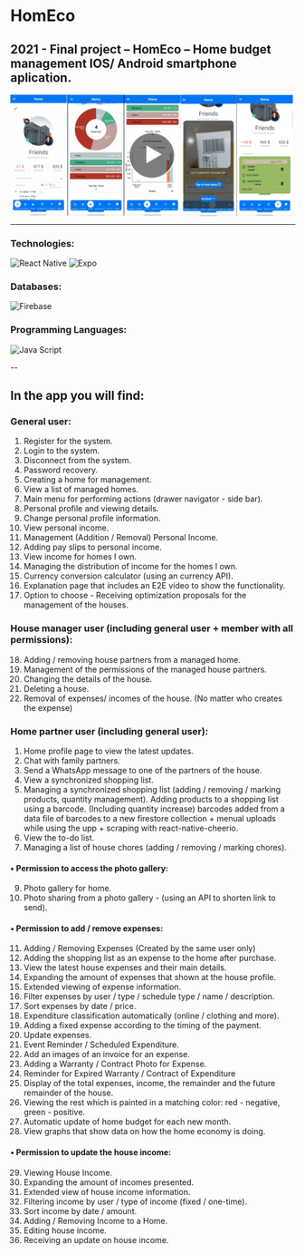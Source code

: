 # HomEco

## 2021 - Final project – HomEco – Home budget management IOS/ Android smartphone aplication.

<a href='https://youtu.be/LZInDR4q70w'>
  <img align="center"  alt="Watch the video" width="500px" src="./readmeAssets/HomEco.png" />
</a>

---

### Technologies:

<div>
    <img alt="React Native" src="https://img.shields.io/badge/React%20Native-61DBFB?style=for-the-badge&logo=react&logoColor=white" />
    <img alt="Expo" src="https://img.shields.io/badge/Expo-33363b?style=for-the-badge&logo=Expo&logoColor=white" />
</div>

### Databases:

<img alt="Firebase" src="https://img.shields.io/badge/Firebase-F6820D?style=for-the-badge&logo=Firebase&logoColor=white" />

### Programming Languages:

<div>
    <img alt="Java Script" src="https://img.shields.io/badge/Java%20Script-f7df1e?style=for-the-badge&logo=javascript&logoColor=white" />
</div>

--

## In the app you will find:

### General user:

1. Register for the system.
2. Login to the system.
3. Disconnect from the system.
4. Password recovery.
5. Creating a home for management.
6. View a list of managed homes.
7. Main menu for performing actions (drawer navigator - side bar).
8. Personal profile and viewing details.
9. Change personal profile information.
10. View personal income.
11. Management (Addition / Removal) Personal Income.
12. Adding pay slips to personal income.
13. View income for homes I own.
14. Managing the distribution of income for the homes I own.
15. Currency conversion calculator (using an currency API).
16. Explanation page that includes an E2E video to show the functionality.
17. Option to choose - Receiving optimization proposals for the management of the houses.

### House manager user (including general user + member with all permissions):

18. Adding / removing house partners from a managed home.
19. Management of the permissions of the managed house partners.
20. Changing the details of the house.
21. Deleting a house.
22. Removal of expenses/ incomes of the house. (No matter who creates the expense)

### Home partner user (including general user):

1. Home profile page to view the latest updates.
2. Chat with family partners.
3. Send a WhatsApp message to one of the partners of the house.
4. View a synchronized shopping list.
5. Managing a synchronized shopping list (adding / removing / marking products, quantity management).
   Adding products to a shopping list using a barcode. (Including quantity increase)
   barcodes added from a data file of barcodes to a new firestore collection + menual uploads while using the upp + scraping with react-native-cheerio.
6. View the to-do list.
7. Managing a list of house chores (adding / removing / marking chores).

#### • Permission to access the photo gallery:

9. Photo gallery for home.
10. Photo sharing from a photo gallery - (using an API to shorten link to send).

#### • Permission to add / remove expenses:

11. Adding / Removing Expenses (Created by the same user only)
12. Adding the shopping list as an expense to the home after purchase.
13. View the latest house expenses and their main details.
14. Expanding the amount of expenses that shown at the house profile.
15. Extended viewing of expense information.
16. Filter expenses by user / type / schedule type / name / description.
17. Sort expenses by date / price.
18. Expenditure classification automatically (online / clothing and more).
19. Adding a fixed expense according to the timing of the payment.
20. Update expenses.
21. Event Reminder / Scheduled Expenditure.
22. Add an images of an invoice for an expense.
23. Adding a Warranty / Contract Photo for Expense.
24. Reminder for Expired Warranty / Contract of Expenditure
25. Display of the total expenses, income, the remainder and the future remainder of the house.
26. Viewing the rest which is painted in a matching color: red - negative, green - positive.
27. Automatic update of home budget for each new month.
28. View graphs that show data on how the home economy is doing.

#### • Permission to update the house income:

29. Viewing House Income.
30. Expanding the amount of incomes presented.
31. Extended view of house income information.
32. Filtering income by user / type of income (fixed / one-time).
33. Sort income by date / amount.
34. Adding / Removing Income to a Home.
35. Editing house income.
36. Receiving an update on house income.
